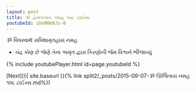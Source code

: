 ```yaml
---
layout: post
title: ૐ હેમાનગાય નમહ ૧૦૮ ટાઈમ્સ
youtubeId: iUxM0m9Js-8
---
```

 
 
 ૐ વિવસ્વાથૅ સવિથામૃતહાય નમહ  
 
 -  ચંદ્ર કોણ છે જેણે તેના અમૃત દ્વારા કિરણોની જેમ વિશ્વને ભીંજાવ્યું 
 
  
 
  
 
 
 
 
 
 


{% include youtubePlayer.html id=page.youtubeId %}
 
[Next]({{ site.baseurl }}{% link  split2/_posts/2015-09-07-ૐ ઊર્જિતાય નમહ ૧૦૮ ટાઈમ્સ.md%})
 
